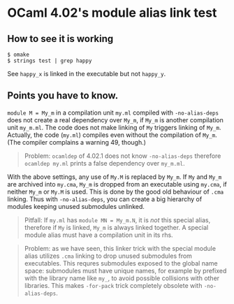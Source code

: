 # OCaml 4.02's module alias link test

## How to see it is working

```shell
$ omake
$ strings test | grep happy
```

See `happy_x` is linked in the executable but not `happy_y`.

## Points you have to know.

`module M = My_m` in a compilation unit `my.ml` compiled with `-no-alias-deps` does not create a real dependency over `My_m`, if `My_m` is another compilation unit `my_m.ml`.  The code does not make linking of `My` triggers linking of `My_m`.  Actually, the code (`my.ml`) compiles even without the compilation of `My_m`. (The compiler complains a warning 49, though.)

> Problem: `ocamldep` of 4.02.1 does not know `-no-alias-deps` therefore `ocamldep my.ml` prints a false dependency over `my_m.ml`.

With the above settings, any use of `My.M` is replaced by `My_m`.  If `My` and `My_m` are archived into `my.cma`, `My_m` is dropped from an executable using `my.cma`, if neither `My_m` or `My.M` is used.  This is done by the good old behaviour of `.cma` linking.  Thus with `-no-alias-deps`, you can create a big hierarchy of modules keeping unused submodules unlinked.

> Pitfall: If `my.ml` has `module MN = My_m.N`, it is *not* this special alias, therefore if `My` is linked, `My_m` is always linked together.  A special module alias must have a compilation unit in its rhs.

> Problem: as we have seen, this linker trick with the special module alias utilizes `.cma` linking to drop unused submodules from executables.  This requres submodules exposed to the global name space: submodules must have unique names, for example by prefixed with the library name like `my_`, to avoid possible collisions with other libraries.  This makes `-for-pack` trick completely obsolete with `-no-alias-deps`.
